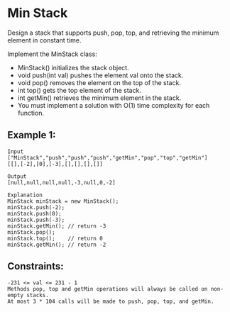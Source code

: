 # Min Stack

Design a stack that supports push, pop, top, and retrieving the minimum element in constant time.

Implement the MinStack class:

 - MinStack() initializes the stack object.
 - void push(int val) pushes the element val onto the stack.
 - void pop() removes the element on the top of the stack.
 - int top() gets the top element of the stack.
 - int getMin() retrieves the minimum element in the stack.
 - You must implement a solution with O(1) time complexity for each function.

## Example 1:

```
Input
["MinStack","push","push","push","getMin","pop","top","getMin"]
[[],[-2],[0],[-3],[],[],[],[]]

Output
[null,null,null,null,-3,null,0,-2]

Explanation
MinStack minStack = new MinStack();
minStack.push(-2);
minStack.push(0);
minStack.push(-3);
minStack.getMin(); // return -3
minStack.pop();
minStack.top();    // return 0
minStack.getMin(); // return -2
```

## Constraints:

```
-231 <= val <= 231 - 1
Methods pop, top and getMin operations will always be called on non-empty stacks.
At most 3 * 104 calls will be made to push, pop, top, and getMin.
```
